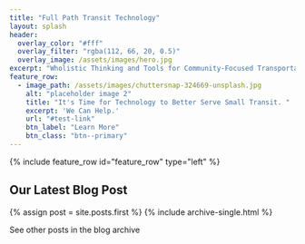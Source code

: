 ```yaml
---
title: "Full Path Transit Technology"
layout: splash
header:
  overlay_color: "#fff"
  overlay_filter: "rgba(112, 66, 20, 0.5)"
  overlay_image: /assets/images/hero.jpg
excerpt: "Wholistic Thinking and Tools for Community-Focused Transportation"
feature_row:
  - image_path: /assets/images/chuttersnap-324669-unsplash.jpg
    alt: "placeholder image 2"
    title: "It's Time for Technology to Better Serve Small Transit. "
    excerpt: 'We Can Help.'
    url: "#test-link"
    btn_label: "Learn More"
    btn_class: "btn--primary"
---
```


{% include feature_row id="feature_row" type="left" %}

## Our Latest Blog Post

{% assign post = site.posts.first %}
{% include archive-single.html %}

See other posts in the blog archive
